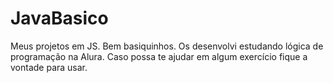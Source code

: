 # JavaBasico
Meus projetos em JS. Bem basiquinhos. Os desenvolvi estudando lógica de programação na Alura. Caso possa te ajudar em algum exercício fique a vontade para usar. 
